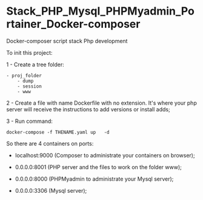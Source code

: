 # Stack_PHP_Mysql_PHPMyadmin_Portainer_Docker-composer

  Docker-composer script stack Php development

To init this project:

  1 - Create a tree folder: 
  
    - proj_folder
        - dump
        - session
        - www
  
  2 - Create a file with name Dockerfile with no extension. It's where your php server will receive the instructions to add versions or install adds;
  
  3 - Run command:
  
    docker-compose -f THENAME.yaml up	-d
    
 So there are 4 containers on ports:
 
   - localhost:9000 (Composer to administrate your containers on browser);
   
   - 0.0.0.0:8001 (PHP server and the files to work on the folder www);
   
   - 0.0.0.0:8000 (PHPMyadmin to administrate your Mysql server);
   
   - 0.0.0.0:3306 (Mysql server);
   
   
   
  
  
